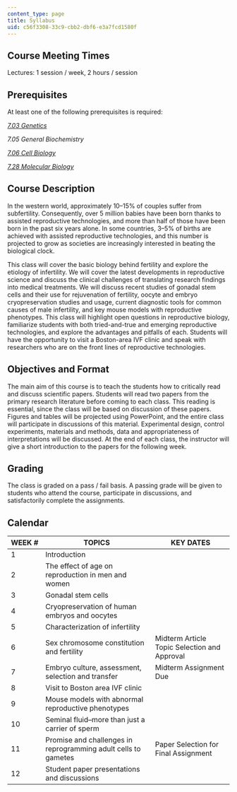 ```yaml
---
content_type: page
title: Syllabus
uid: c56f3308-33c9-cbb2-dbf6-e3a7fcd1580f
---
```


Course Meeting Times
--------------------

Lectures: 1 session / week, 2 hours / session

Prerequisites
-------------

At least one of the following prerequisites is required:

[_7.03 Genetics_](/courses/7-03-genetics-fall-2004/)

_7.05 General Biochemistry_

[_7.06 Cell Biology_](/courses/7-06-cell-biology-spring-2007/)

[_7.28 Molecular Biology_](/courses/7-28-molecular-biology-spring-2005/)

Course Description
------------------

In the western world, approximately 10–15% of couples suffer from subfertility. Consequently, over 5 million babies have been born thanks to assisted reproductive technologies, and more than half of those have been born in the past six years alone. In some countries, 3–5% of births are achieved with assisted reproductive technologies, and this number is projected to grow as societies are increasingly interested in beating the biological clock.

This class will cover the basic biology behind fertility and explore the etiology of infertility. We will cover the latest developments in reproductive science and discuss the clinical challenges of translating research findings into medical treatments. We will discuss recent studies of gonadal stem cells and their use for rejuvenation of fertility, oocyte and embryo cryopreservation studies and usage, current diagnostic tools for common causes of male infertility, and key mouse models with reproductive phenotypes. This class will highlight open questions in reproductive biology, familiarize students with both tried-and-true and emerging reproductive technologies, and explore the advantages and pitfalls of each. Students will have the opportunity to visit a Boston-area IVF clinic and speak with researchers who are on the front lines of reproductive technologies.

Objectives and Format
---------------------

The main aim of this course is to teach the students how to critically read and discuss scientific papers. Students will read two papers from the primary research literature before coming to each class. This reading is essential, since the class will be based on discussion of these papers. Figures and tables will be projected using PowerPoint, and the entire class will participate in discussions of this material. Experimental design, control experiments, materials and methods, data and appropriateness of interpretations will be discussed. At the end of each class, the instructor will give a short introduction to the papers for the following week.

Grading
-------

The class is graded on a pass / fail basis. A passing grade will be given to students who attend the course, participate in discussions, and satisfactorily complete the assignments.

Calendar
--------

| WEEK # | TOPICS | KEY DATES |
| --- | --- | --- |
| 1 | Introduction | &nbsp; |
| 2 | The effect of age on reproduction in men and women | &nbsp; |
| 3 | Gonadal stem cells | &nbsp; |
| 4 | Cryopreservation of human embryos and oocytes | &nbsp; |
| 5 | Characterization of infertility | &nbsp; |
| 6 | Sex chromosome constitution and fertility | Midterm Article Topic Selection and Approval |
| 7 | Embryo culture, assessment, selection and transfer | Midterm Assignment Due |
| 8 | Visit to Boston area IVF clinic | &nbsp; |
| 9 | Mouse models with abnormal reproductive phenotypes | &nbsp; |
| 10 | Seminal fluid–more than just a carrier of sperm | &nbsp; |
| 11 | Promise and challenges in reprogramming adult cells to gametes | Paper Selection for Final Assignment |
| 12 | Student paper presentations and discussions |